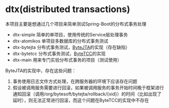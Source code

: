 dtx(distributed transactions)
======
本项目主要是想通过几个项目来简单测试Spring-Boot的分布式事务处理

* dtx-simple 简单的单项目，使用传统的Service层处理事务
* dtx-atomikos 单项目多数据库的分布式事务测试
* dtx-bytejta 分布式事务测试，[ByteJTA](https://github.com/liuyangming/ByteJTA)的实现（存在缺陷）
* dtx-bytetcc 分布式事务测试，[ByteTCC](https://github.com/liuyangming/ByteTCC)的实现
* dtx-main 用来专门实验分布式事务的项目（测试使用）

ByteJTA的实现中，存在这些问题：
1. 事务使用日志文件方式处理，在跨服务器的环境下应该存在问题
2. 假设被调用服务需要进行回滚，如果被调用服务的事务开始时间晚于框架进行通知回滚（调用/org/bytesoft/bytejta/rollback/{xid}）的时间（比如出现了延时），则无法正常进行回滚，而这个问题在ByteTCC的实现中不存在